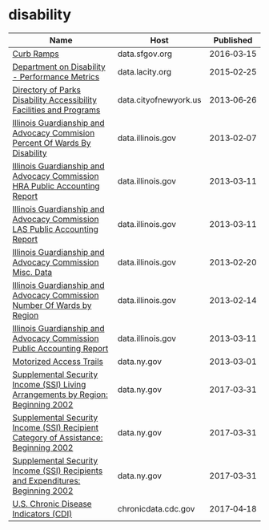# disability

Name | Host | Published
---- | ---- | ---------
[Curb Ramps](../datasets/ch9w-7kih.md) | data.sfgov.org | 2016&#x2011;03&#x2011;15
[Department on Disability - Performance Metrics](../datasets/5qhm-gdrd.md) | data.lacity.org | 2015&#x2011;02&#x2011;25
[Directory of Parks Disability Accessibility Facilities and Programs](../datasets/e4ej-j6hn.md) | data.cityofnewyork.us | 2013&#x2011;06&#x2011;26
[Illinois Guardianship and Advocacy Commision Percent Of Wards By Disability](../datasets/m8yi-kf9c.md) | data.illinois.gov | 2013&#x2011;02&#x2011;07
[Illinois Guardianship and Advocacy Commission HRA Public Accounting Report](../datasets/cvfv-ms9n.md) | data.illinois.gov | 2013&#x2011;03&#x2011;11
[Illinois Guardianship and Advocacy Commission LAS Public Accounting Report](../datasets/fbcf-xy9g.md) | data.illinois.gov | 2013&#x2011;03&#x2011;11
[Illinois Guardianship and Advocacy Commission Misc. Data](../datasets/pefi-sz2t.md) | data.illinois.gov | 2013&#x2011;02&#x2011;20
[Illinois Guardianship and Advocacy Commission Number Of Wards by Region](../datasets/8kur-y9ks.md) | data.illinois.gov | 2013&#x2011;02&#x2011;14
[Illinois Guardianship and Advocacy Commission Public Accounting Report](../datasets/837x-6er7.md) | data.illinois.gov | 2013&#x2011;03&#x2011;11
[Motorized Access Trails](../datasets/qugt-5hi9.md) | data.ny.gov | 2013&#x2011;03&#x2011;01
[Supplemental Security Income (SSI) Living Arrangements by Region: Beginning 2002](../datasets/iuu6-qurh.md) | data.ny.gov | 2017&#x2011;03&#x2011;31
[Supplemental Security Income (SSI) Recipient Category of Assistance: Beginning 2002](../datasets/959f-28y9.md) | data.ny.gov | 2017&#x2011;03&#x2011;31
[Supplemental Security Income (SSI) Recipients and Expenditures: Beginning 2002](../datasets/kym4-b5dg.md) | data.ny.gov | 2017&#x2011;03&#x2011;31
[U.S. Chronic Disease Indicators (CDI)](../datasets/g4ie-h725.md) | chronicdata.cdc.gov | 2017&#x2011;04&#x2011;18

